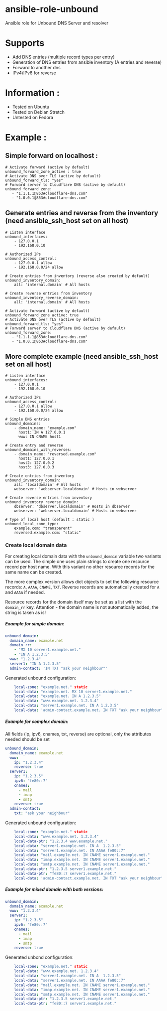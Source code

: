 ansible-role-unbound
====================

Ansible role for Unbound DNS Server and resolver


# Supports
- Add DNS entries (multiple record types per entry)
- Generation of DNS entries from ansible inventory (A entries and reverse)
- Forward to another dns
- IPv4/IPv6 for reverse

# Information :
- Tested on Ubuntu
- Tested on Debian Stretch
- Untested on Fedora

# Example :

## Simple forward on localhost :
```
# Activate forward (active by default)
unbound_forward_zone_active : true
# Activate DNS over TLS (active by default)
unbound_forward_tls: "yes"
# Forward server to Cloudflare DNS (active by default)
unbound_forward_zone:
   - "1.1.1.1@853#cloudflare-dns.com"
   - "1.0.0.1@853#cloudflare-dns.com"
```

## Generate entries and reverse from the inventory (need ansible_ssh_host set on all host)
```
# Listen interface
unbound_interfaces:
    - 127.0.0.1
    - 192.168.0.10

# Authorized IPs
unbound_access_control:
    - 127.0.0.1 allow
    - 192.168.0.0/24 allow

# Create entries from inventory (reverse also created by default)
unbound_inventory_domain:
    all: 'internal.domain' # All hosts

# Create reverse entries from inventory
unbound_inventory_reverse_domain:
    all: 'internal.domain' # All hosts

# Activate forward (active by default)
unbound_forward_zone_active: true
# Activate DNS over TLS (active by default)
unbound_forward_tls: "yes"
# Forward server to Cloudflare DNS (active by default)
unbound_forward_zone:
   - "1.1.1.1@853#cloudflare-dns.com"
   - "1.0.0.1@853#cloudflare-dns.com"

```

## More complete example (need ansible_ssh_host set on all host)
```
# Listen interface
unbound_interfaces:
    - 127.0.0.1
    - 192.168.0.10

# Authorized IPs
unbound_access_control:
    - 127.0.0.1 allow
    - 192.168.0.0/24 allow

# Simple DNS entries
unbound_domains:
    - domain_name: "example.com"
      host1: IN A 127.0.0.1
      www: IN CNAME host1

# Create entry and reverse
unbound_domains_with_reverses:
    - domain_name: "reversed.example.com"
      host1: 127.0.0.1
      host2: 127.0.0.2
      host3: 127.0.0.3

# Create entries from inventory
unbound_inventory_domain:
    all: 'localdomain' # All hosts
    webserver: 'webserver.localdomain' # Hosts in webserver

# Create reverse entries from inventory
unbound_inventory_reverse_domain:
    dbserver: 'dbserver.localdomain' # Hosts in dbserver
    webserver: 'webserver.localdomain' # Hosts in webserver

# Type of local host (default : static )
unbound_local_zone_type:
    example.com: "transparent"
    reversed.example.com: "static"

```

### Create local domain data

For creating local domain data with the `unbound_domain` variable two variants can be used.
The simple one uses plain strings to create one resource record per host name.
With this variant no other resource records for the same name can be created.

The more complex version allows dict objects to set the following resource records: `A`,
`AAAA`, `CNAME`, `TXT`. Reverse records are automatically created for `A` and `AAAA` if needed.

Resource records for the domain itself may be set as a list with the `domain_rr` key.
Attention - the domain name is not automatically added, the string is taken as is!

##### Example for simple domain:
````yml
unbound_domain:
  domain_name: example.net
  domain_rr:
    - "MX 10 server1.example.net."
    - "IN A 1.2.3.5"
  www: "1.2.3.4"
  server1: "IN A 1.2.3.5"
  admin-contact: 'IN TXT "ask your neighbour"'
````

Generated unbound configuration:
````yml
    local-zone: "example.net." static
    local-data: "example.net. MX 10 server1.example.net."
    local-data: "example.net. IN A 1.2.3.5"
    local-data: "www.example.net. 1.2.3.4"
    local-data: "server1.example.net. IN A 1.2.3.5"
    local-data: 'admin-contact.example.net. IN TXT "ask your neighbour"'
````

##### Example for complex domain:

All fields (ip, ipv6, cnames, txt, reverse) are optional, only the attributes needed
should be set

````yml
unbound_domain:
  domain_name: example.net
  www:
    ip: "1.2.3.4"
    reverse: true
  server1:
    ip: "1.2.3.5"
    ipv6: "fe80::7"
    cnames:
      - mail
      - imap
      - smtp
    reverse: true
  admin-contact:
    txt: "ask your neighbour"
````

Generated unbound configuration:
````yml
    local-zone: "example.net." static
    local-data: "www.example.net. 1.2.3.4"
    local-data-ptr: "1.2.3.4 www.example.net."
    local-data: "server1.example.net. IN A  1.2.3.5"
    local-data: "server1.example.net. IN AAAA fe80::7"
    local-data: "mail.example.net. IN CNAME server1.example.net."
    local-data: "imap.example.net. IN CNAME server1.example.net."
    local-data: "smtp.example.net. IN CNAME server1.example.net."
    local-data-ptr: "1.2.3.5 server1.example.net."
    local-data-ptr: "fe80::7 server1.example.net."
    local-data: 'admin-contact.example.net. IN TXT "ask your neighbour"'
````

##### Example for mixed domain with both versions:
````yml
unbound_domain:
  domain_name: example.net
  www: "1.2.3.4"
  server1:
    ip: "1.2.3.5"
    ipv6: "fe80::7"
    cnames:
      - mail
      - imap
      - smtp
    reverse: true
````

Generated unbond configuration:
````yml
    local-zone: "example.net." static
    local-data: "www.example.net. 1.2.3.4"
    local-data: "server1.example.net. IN A  1.2.3.5"
    local-data: "server1.example.net. IN AAAA fe80::7"
    local-data: "mail.example.net. IN CNAME server1.example.net."
    local-data: "imap.example.net. IN CNAME server1.example.net."
    local-data: "smtp.example.net. IN CNAME server1.example.net."
    local-data-ptr: "1.2.3.5 server1.example.net."
    local-data-ptr: "fe80::7 server1.example.net."
````
